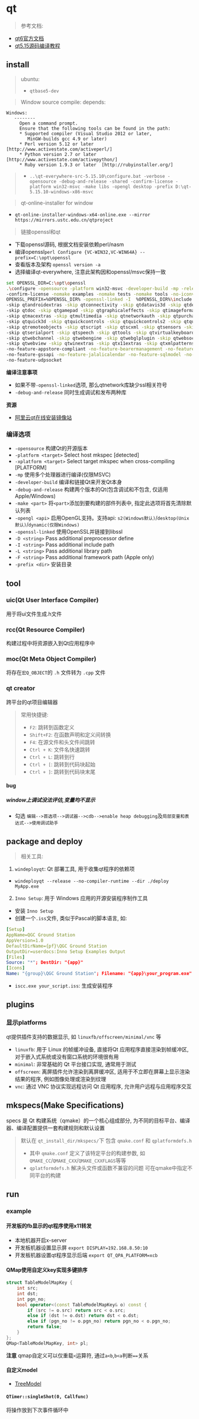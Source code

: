 # qt

> 参考文档:
- [qt6官方文档](https://doc.qt.io/qt-6/zh/qtcore-index.html)
- [qt5.15源码编译教程](https://doc.qt.io/archives/qt-5.15/windows-requirements.html#building-from-source)

## install

> ubuntu:
> - `qtbase5-dev`

> Window source compile:
> depends:
```
Windows:
   --------
     Open a command prompt.
     Ensure that the following tools can be found in the path:
     * Supported compiler (Visual Studio 2012 or later,
        MinGW-builds gcc 4.9 or later)
     * Perl version 5.12 or later   [http://www.activestate.com/activeperl/]
     * Python version 2.7 or later  [http://www.activestate.com/activepython/]
     * Ruby version 1.9.3 or later  [http://rubyinstaller.org/]
```
> - `..\qt-everywhere-src-5.15.10\configure.bat -verbose -opensource -debug-and-release -shared -confirm-license -platform win32-msvc -make libs -opengl desktop -prefix D:\qt-5.15.10-windows-x86-msvc`

> qt-online-installer for window
- `qt-online-installer-windows-x64-online.exe --mirror https://mirrors.ustc.edu.cn/qtproject`

> 链接openssl和qt
- 下载openssl源码, 根据文档安装依赖perl/nasm
- 编译openssl`perl Configure {VC-WIN32,VC-WIN64A} --prefix=C:\opt\openssl`
- 查看版本及架构 `openssl version -a`
- 选择编译qt-everywhere, 注意此架构因和openssl/msvc保持一致
```sh
set OPENSSL_DIR=C:\opt\openssl
.\configure -opensource -platform win32-msvc -developer-build -mp -release -v \
-confirm-license -nomake examples -nomake tests -nomake tools -no-iconv -no-dbus -no-plugin-manifests -no-opengl \
OPENSSL_PREFIX=%OPENSSL_DIR% -openssl-linked -I  %OPENSSL_DIR%\include -L %OPENSSL_DIR%\lib OPENSSL_LIBS="libssl.lib libcrypto.lib Ws2_32.lib Gdi32.lib Advapi32.lib Crypt32.lib User32.lib" -skip qt3d -skip qtactiveqt \
-skip qtandroidextras -skip qtconnectivity -skip qtdatavis3d -skip qtdeclarative \
-skip qtdoc -skip qtgamepad -skip qtgraphicaleffects -skip qtimageformats -skip qtlottie \
-skip qtmacextras -skip qtmultimedia -skip qtnetworkauth -skip qtpurchasing \
-skip qtquick3d -skip qtquickcontrols -skip qtquickcontrols2 -skip qtquicktimeline \
-skip qtremoteobjects -skip qtscript -skip qtscxml -skip qtsensors -skip qtserialbus \
-skip qtserialport -skip qtspeech -skip qttools -skip qtvirtualkeyboard -skip qtwayland \
-skip qtwebchannel -skip qtwebengine -skip qtwebglplugin -skip qtwebsockets \
-skip qtwebview -skip qtwinextras -skip qtx11extras -skip qtxmlpatterns \
-no-feature-appstore-compliant -no-feature-bearermanagement -no-feature-commandlineparser \ -no-feature-ftp -no-feature-future -no-feature-geoservices_esri -no-feature-gestures \
-no-feature-gssapi -no-feature-jalalicalendar -no-feature-sqlmodel -no-feature-sspi \
-no-feature-udpsocket
```

**编译注意事项**
- 如果不带`-openssl-linked`选项, 那么qtnetwork库缺少ssl相关符号
- `-debug-and-release` 同时生成调试和发布两种库

**资源**
- [阿里云qt在线安装镜像站](https://mirrors.aliyun.com/qt/archive/online_installers/4.10/)

### 编译选项

- `-opensource` 构建Qt的开源版本
- `-platform <target>` Select host mkspec [detected]
- `-xplatform <target>` Select target mkspec when cross-compiling [PLATFORM]
- `-mp` 使用多个处理器进行编译(仅限MSVC)
- `-developer-build` 编译和链接Qt来开发Qt本身
- `-debug-and-release` 构建两个版本的Qt(包含调试和不包含, 仅适用Apple/Windows)
- `-make <part>` 将`<part>`添加到要构建的部件列表中, 指定此选项将首先清除默认列表
- `-opengl <api>` 启用OpenGL支持。支持api: `s2(Windows默认)`/`desktop(Unix默认)`/`dynamic(仅限Windows)`
- `-openssl-linked` 使用OpenSSL并链接到libssl
- `-D <string>` Pass additional preprocessor define
- `-I <string>` Pass additional include path
- `-L <string>` Pass additional library path
- `-F <string>` Pass additional framework path (Apple only)
- `-prefix <dir>` 安装目录

## tool

### uic(Qt User Interface Compiler)

用于将ui文件生成.h文件

### rcc(Qt Resource Compiler)

构建过程中将资源嵌入到Qt应用程序中

### moc(Qt Meta Object Compiler)

将存在`宏Q_OBJECT`的 `.h` 文件转为 `.cpp` 文件

### qt creator

跨平台的qt项目编辑器

> 常用快捷键:
> - `F2`: 跳转到函数定义
> - `Shift+F2`: 在函数声明和定义间转换
> - `F4`: 在源文件和头文件间跳转
> - `Ctrl + K`: 文件名快速跳转
> - `Ctrl + L`: 跳转到行
> - `Ctrl + [`: 跳转到代码块起始
> - `Ctrl + ]`: 跳转到代码块末尾

#### bug

##### window上调试没法评估,变量均不显示

- 勾选 `编辑-->首选项-->调试器-->cdb-->enable heap debugging`及`局部变量和表达式-->使用调试助手`

## package and deploy

> 相关工具: 
1. `windeployqt`: Qt 部署工具, 用于收集qt程序的依赖项
- `windeployqt --release --no-compiler-runtime --dir ./deploy MyApp.exe`

2.  `Inno Setup`: 用于 Windows 应用的开源安装程序制作工具
- 安装 `Inno Setup`
- 创建一个`.iss`文件, 类似于Pascal的脚本语言, 如:
```yaml
[Setup]
AppName=QGC Ground Station
AppVersion=1.0
DefaultDirName={pf}\QGC Ground Station
OutputDir=userdocs:Inno Setup Examples Output
[Files]
Source: "*"; DestDir: "{app}"
[Icons]
Name: "{group}\QGC Ground Station"; Filename: "{app}\your_program.exe"
```
- `iscc.exe your_script.iss`: 生成安装程序


## plugins

### 显示platforms

qt提供插件支持的数据显示, 如 `linuxfb/offscreen/minimal/vnc` 等

- `linuxfb`: 用于 Linux 的帧缓冲设备, 直接将Qt 应用程序直接渲染到帧缓冲区, 对于嵌入式系统或没有窗口系统的环境很有用
- `minimal`: 非常基础的 Qt 平台接口实现, 通常用于测试
- `offscreen`: 离屏插件允许渲染到离屏缓冲区, 适用于不立即在屏幕上显示渲染结果的程序, 例如图像处理或渲染到纹理
- `vnc`: 通过 VNC 协议实现远程访问 Qt 应用程序, 允许用户远程与应用程序交互

## mkspecs(Make Specifications)

specs 是 Qt 构建系统（qmake）的一个核心组成部分, 为不同的目标平台、编译器、编译配置提供一套构建规则和默认设置

> 默认在 `qt_install_dir/mkspecs/`下
> 包含 `qmake.conf` 和 `qplatformdefs.h`
> - 其中 `qmake.conf` 定义了该特定平台的构建参数, 如`QMAKE_CC`/`QMAKE_CXX`/`QMAKE_CXXFLAGS`等等
> - `qplatformdefs.h` 解决头文件或函数不兼容的问题
> 可在qmake中指定不同平台的构建

## run

### example

#### 开发板的fb显示的qt程序使用x11转发

- 本地机器开启x-server
- 开发板机器设置显示屏 `export DISPLAY=192.168.8.50:10`
- 开发板机器设置qt程序显示后端 `export QT_QPA_PLATFORM=xcb`

#### QMap使用自定义key实现多键排序

```cpp
struct TableModelMapKey {
    int src;
    int dst;
    int pgn_no;
    bool operator<(const TableModelMapKey& o) const {
        if (src != o.src) return src < o.src;
        else if (dst != o.dst) return dst < o.dst;
        else if (pgn_no != o.pgn_no) return pgn_no < o.pgn_no;
        return false;
    }
};
QMap<TableModelMapKey, int> pl;
```
**注意** qmap自定义可以仅重载`<`运算符, 通过`a<b`,`b<a`判断`==`关系

#### 自定义model

- [TreeModel](./qt_example/qt_treemodel.md)

#### `QTimer::singleShot(0, Callfunc)`

将操作放到下次事件循环中

